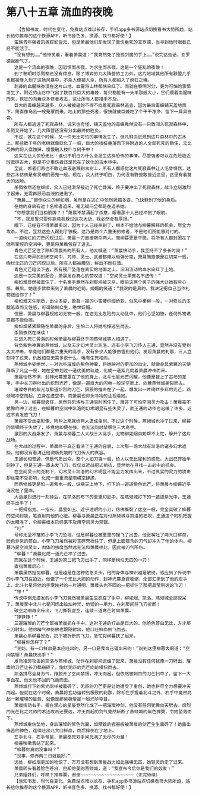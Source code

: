 # 第八十五章 流血的夜晚
        【告知书友，时代在变化，免费站点难以长存，手机app多书源站点切换看书大势所趋，站长给你推荐的这个换源APP，听书音色多、换源、找书都好使！】
       蛮族青年强者凯奥踪影皆无，但是萧晨他们却发现了重伤垂死的亚罗德，当寻到他时眼看已经不能活了。
       “没有想到……”他惨笑着，看着萧晨道：“我竟然死了独孤剑魔的手上……”说完这些话，亚罗德就断气了。
       这是一个流血的夜晚，因恐惧而杀戮，为求生而杀戮，这是一个狂乱的夜晚！
       到了黎明时杀戮都还没有停息，除了博弈的几大阵营的主力外，这片地域其他所有联盟几乎也都被卷入到了这场风暴中，不杀人便被人杀，所有人都陷入了疯狂之境。
       刺鼻的血腥味弥漫在这片山地，血雾将山林都快染红了。而就在黎明时分，更为可怕的事情发生了，附近的山谷中飞出了数百只巨大的毒蜂，每只都能有一头羊那般大小，它们顺着血腥味而来，疯狂的向着众多修者攻击，这让所有人都措手不及。
       巨大的毒蜂越来越多，众人被被逼的不得不向着死寂森林逃去，因为最后毒蜂铺天盖地而下，简直像乌云一般笼罩而来。地上的那些死者，很快就被巨蜂吃了个干干净净，留下一具具白骨。
       所有人都逃进了死寂森林，说来也奇怪，铺天盖地的毒蜂竟然没有一只敢闯入死寂森林中，杀戮又开始了，几大阵营还没有分出最终的胜负。
       不过，就在这个时候，又一件无比可怕的事情发生了。但凡鲜血迸溅到这片森林中的古木上，那些数千年的老树就像妖化了一般，巨大的枝桠垂落而下将附近的人全部死死的勒住，无比恐怖的将人腐蚀掉，慢慢融入枝叶与树干中！
       这实在让人惊恐无比！谁也不明白为什么会发生这样恐怖的事情。尽管强者可以在危险临近时震碎古木，但是不少重伤者还是死在了妖化的古木林中。
       至此，修者们再也不敢让血液迸溅到古树上，所有人都感觉这片死寂森林让人毛骨悚然，这些古木仿佛是有灵魂的恶鬼一般。现在，众人终于明白，为何没有野兽敢接近这里，这里有着莫大的凶险。
       杀戮依然还在继续，众人已经渐渐接近了死亡骨海，终于要冲出了死寂森林，战斗立刻激烈了起来，无需再顾忌血液的迸溅了。
       “萧晨……”颠倒众生的柳如烟，虽然是在逃亡中依然妩媚多姿，飞快躲到了他的身后。
       在她的身后有近十名修者追来，毫无疑问全都是在追杀她。
       “你想拿我们当挡箭牌？！”萧晨不禁涌起了杀意，眼看那十人已经冲到了眼前。
       “不，我发誓只要你能救我躲过这次大劫，我必然会有厚报。”
       眼下，已经容不得萧晨多说，因为十人已经杀到了，根本不给他与柳暮解释的机会，尽全力攻杀。不过，显然这些人踢到了铁板，这乃是两个六重天的修者，不是他们所能够对付的。
       一道绚烂的刀芒闪现过后，萧晨一刀直接劈杀两人。而柳暮更是干脆，将所有人都封困在了他所掌控的空间中，更是将萧晨包容了进去。
       青色光芒定住了除却萧晨外的所有人，他大喊道：“萧晨快动手，我坚持不了多长时间！”
       在这片奇异的封闭空间中，咒师、灵士、武者都难以动弹分毫，萧晨简直像是在切菜一般，绚烂无匹的刀芒闪现过后，所有人都被腰斩，鲜血不断狂涌。
       青色光芒暗淡下去，所有残尸坠落在真实的地面之上，汩汩流动的血水染红了土地。
       这是一次完美的配合，萧晨发自真心的赞叹道：“空间灵士果真名不虚传！”
       柳如烟显然被震住了，十名高手竟然在刹那间被灭杀，眼前这两个男子的强大让她有些心惊。最后，她莲步款款来到了萧晨的近前，娇媚的笑道：“我说的是真的，我决定把自己当作礼物送给你了！”
       柳如烟天生丽质，出尘多姿，盈盈一握的小蛮腰纤细娇软，似风中柔柳一般，一对修长的玉腿笔直而又性感，可谓颠倒众生，绝世妩媚。
       但是，萧晨与柳暮视她如无物一般，在这无比危险的大动乱中，他们心坚如铁，任何外物诱惑都不能动摇。
       柳如烟紧紧跟随在萧晨的身后，生怕二人将她甩掉逃生而去。
       杀戮依然在继续！
       在进入死亡骨海的时候萧晨与柳暮终于同燕倾城等人相遇了。
       背负紫色神翼的燕倾城，以及天才幻术灵士凯洛，还有小李飞刀传人王通，显然并没有受到太大冲击，毕竟他们都是六重天的高手，没有多少人能够伤害到他们。发现萧晨的刹那，三人立刻冲了过来，仇敌相见无需多说什么，唯有生死相向。
       燕倾城丰姿绝世，一对光华璀璨的紫色神翼，将她映衬的更加的出尘，就像身具紫翼的天使降临了凡尘一般，她在空中划过一道优美的轨迹，化成一道紫光向着萧晨冲击而来。
       萧晨怡然不惧，封神光幕笼罩在了他的身上，北斗七星光芒闪耀，他像是披上了古老的圣甲，手中长刀吞吐出的炽烈光芒，像是一道巨大的闪电一般逆空而上，向着燕倾城撕裂而去。
       璀璨夺目的紫光与那道炽烈的刀芒，狠狠的撞击在了一起，爆发出一片绚烂多彩的光芒，燕倾城冲空而起，立身在虚空中，而萧晨也仰头冷冷的注视着她。
       另一边，柳暮很疯狂，居然将凯洛与王通同时困住了，展开了可怕空间灵力攻击！萧晨毫不犹豫的冲了过去，在柳暮的空间中凯洛的幻术明显有些失灵了，而王通的动作也迟缓了许多，迟迟不肯发放飞刀！
       萧晨不受丝毫影像，险些上来就给两人造成重创。不过这个时候，燕倾城也冲了过来，柳暮的禁锢终于失效了，毕竟他即便在强，也无法同时禁锢住三大高手。
       激烈的大战爆发了，萧晨与柳暮二人大战三大高手，尤物柳如烟自知帮不上忙，躲开了这片战场。
       在大战的过程中，萧晨终于真正看清了王通的容貌，上次那一场大战有凯洛的诸多幻术遮挡，他都没有看清让他濒临死境的飞刀传人的真容。
       王通长相普通，但是气质出众，整个人如刀锋一般，给人以无比犀利的感觉。大战已开始半刻钟了，但是王通一直未发飞刀，仅仅以近战招式相抗，显然他在寻找一击必中的机会。
       在空间灵士的克制下，幻术灵士凯洛的幻术明显不能全力发挥出来，不过真实的灵力的攻击却丝毫不受影响，化成一重重流星雨横空肆虐。
       而燕倾城更是如一道紫电一般，纵横天上地下，打下的一道道紫色光芒，将萧晨与柳暮近乎淹没在了里面。
       大战激烈进行一刻钟后，在凯洛的布下的重重幻影中，在燕倾城打下的一道道紫光中，王通终于出手了！
       一把拇指宽、一指长，晶莹如玉、近乎透明的小刀，仿佛撕裂了虚空一般，完全突破了柳暮的空间封锁，笔直射向他的心脏。柳暮与萧晨正在对付燕倾城与凯洛的狂攻，王通这个时机把握的太精准了，令柳暮根本已经来不及用空间灵力禁锢。
       “叮”
       号称无坚不摧的小李飞刀坠地，但是柳暮也被重重的撞飞了出去，他张嘴吐了两大口鲜血，脸色非常的苍白。小李飞刀虽然被彩玉碎壳挡住了，但是上面蕴含的刀气却冲入了他的体内。柳暮乃是空间灵士，肉体的强度当然远无法和萧晨相比，因此被刀气所伤。
       “柳暮！”萧晨化成一道光芒冲了过去。
       而就在这个时候，王通的第二把飞刀出手了，同样是绚烂无匹的一刀！
       直指萧晨后心！
       萧晨虽然担忧柳暮，但是越是在这种危急关头，他的身体与神识越是敏锐，感应到了传说中的小李飞刀在迫近。他做了一个无比大胆的动作，封神光幕急骤收缩，全部汇聚到了他的左手上，北斗七星将他的手掌映衬的一片通明，萧晨头也不回的一把抓住了那把晶莹剔透的飞刀！
       “铮！”
       传说中例无虚发的小李飞刀竟然被萧晨生生抓在了手中，柳如烟、凯洛、燕倾城全部惊呆了，萧晨掌中北斗七星闪烁出灿灿神光，他猛的一用力，在刹那间将飞刀折断！
       破空之响再出传出，飞刀撕裂虚空，连续三道寒芒射向萧晨。
       “铮铮铮！”
       三道璀璨的刀芒全部被萧晨抓在手中，这对王通的打击是巨大的，他脸色苍白无比，方才那三刀射出，他的精气神仿佛也跟随射出，他口吐鲜血倒飞而去。
       萧晨心系柳暮安危，扔下被折断的飞刀，急忙将柳暮扶了起来。
       “柳暮你怎样了？”
       “无妨，有一口鲜血是本应吐出的，另一口是我自己逼出来的！”说到这里柳暮大喝道：“空间禁锢！萧晨快出手！”
       发动凌厉攻击的凯洛与燕倾城，动作在刹那间迟缓了起来，萧晨没有任何犹豫一刀劈出，璀璨的刀芒让长刀都崩碎了，绚烂无匹的光芒向前横扫而去。
       凯洛拼尽全身力气，挣脱开了空间禁锢，冲天而起，但依然被刺目的刀芒扫中了，留下一大串血花，他头也不回的飞遁而去。
       燕倾城打下的紫光同样被震碎了，无匹的刀芒更是让她遭受了重创，她也拼尽全力想要冲天而起。但就在这个时候，萧晨将玄功运转到极致的刹那，除却左手握着北斗之外，右手中竟然亮起一颗璀璨的星辰，就像是那紫薇帝星一般光华夺目。
       萧晨挥动右手，握在掌心的星辰竟然化成了一把璀璨神剑，他没有任何犹豫向天劈去。炽烈的光芒比之咒师的术法攻击还要远，冲天而起的剑气竟然斩断了燕倾城的紫色神翼，令她坠落而下。
       燕倾城重伤坠地，身后璀璨的紫色光翼，如精致的瓷器般被萧晨的剑芒生生震碎了！她露出痛苦的神色，连续吐出几大口鲜血，而后摔倒在了地上。
       左手北斗，右手帝星，萧晨感觉双手间充满了无尽的力量！
       柳暮咳嗽着站了起来。
       “柳暮你真的没事吗？”
       “没事，修养两三日就能好。”
       远处，柳如烟更加的吃惊了，万万没有想到萧晨战力如此强横无匹，她轻灵的走了过来。
       萧晨转头看着脸色苍白、但却绝美的燕倾城，道：“我宣布今后你是我们的奴隶！”
       兄弟姐妹们，呼唤下推荐票，谢谢~~~~~~~~~~~~~~~~~~~~（未完待续）
       【告知书友，时代在变化，免费站点难以长存，手机app多书源站点切换看书大势所趋，站长给你推荐的这个换源APP，听书音色多、换源、找书都好使！】